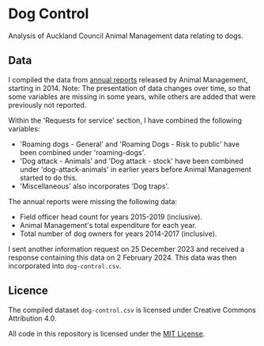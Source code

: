 # Dog Control

Analysis of Auckland Council Animal Management data relating to dogs.

## Data

I compiled the data from [annual reports](https://www.aucklandcouncil.govt.nz/plans-projects-policies-reports-bylaws/our-policies/Pages/policy-on-dogs.aspx) released by Animal Management, starting in 2014. Note: The presentation of data changes over time, so that some variables are missing in some years, while others are added that were previously not reported.

Within the 'Requests for service' section, I have combined the following variables:
- 'Roaming dogs - General' and 'Roaming Dogs - Risk to public' have been combined under 'roaming-dogs'.
- 'Dog attack - Animals' and 'Dog attack - stock' have been combined under 'dog-attack-animals' in earlier years before Animal Management started to do this.
- 'Miscellaneous' also incorporates 'Dog traps'.

The annual reports were missing the following data:
- Field officer head count for years 2015-2019 (inclusive).
- Animal Management's total expenditure for each year.
- Total number of dog owners for years 2014-2017 (inclusive).

I sent another information request on 25 December 2023 and received a response containing this data on 2 February 2024. This data was then incorporated into `dog-control.csv`. 

## Licence

The compiled dataset `dog-control.csv` is licensed under Creative Commons Attribution 4.0.

All code in this repository is licensed under the [MIT License](LICENSE).